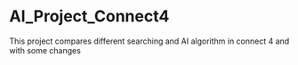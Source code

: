 # AI_Project_Connect4
This project compares different searching and AI algorithm in connect 4 and with some changes
